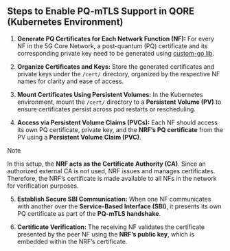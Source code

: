 ## Steps to Enable PQ-mTLS Support in QORE (Kubernetes Environment)

1. **Generate PQ Certificates for Each Network Function (NF):** For every NF in the 5G Core Network, a post-quantum (PQ) certificate and its corresponding private key need to be generated using [custom-go lib](go-cert-gen.md).

2. **Organize Certificates and Keys:** Store the generated certificates and private keys under the `/cert/` directory, organized by the respective NF names for clarity and ease of access.

3. **Mount Certificates Using Persistent Volumes:** In the Kubernetes environment, mount the `/cert/` directory to a **Persistent Volume (PV)** to ensure certificates persist across pod restarts or rescheduling.

4. **Access via Persistent Volume Claims (PVCs):** Each NF should access its own PQ certificate, private key, and the **NRF’s PQ certificate** from the PV using a **Persistent Volume Claim (PVC)**.

> [!NOTE] 
> In this setup, the **NRF acts as the Certificate Authority (CA)**. Since an authorized external CA is not used, NRF issues and manages certificates. Therefore, the NRF’s certificate is made available to all NFs in the network for verification purposes.

5. **Establish Secure SBI Communication:** When one NF communicates with another over the **Service-Based Interface (SBI)**, it presents its own PQ certificate as part of the **PQ-mTLS handshake**.

6. **Certificate Verification:** The receiving NF validates the certificate presented by the peer NF using the **NRF’s public key**, which is embedded within the NRF’s certificate.


